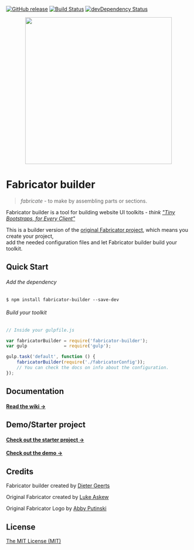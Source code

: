 [![GitHub release](https://img.shields.io/github/release/dietergeerts/fabricator-builder.svg)]()
[![Build Status](https://travis-ci.org/dietergeerts/fabricator-builder.svg)](https://travis-ci.org/dietergeerts/fabricator-builder)
[![devDependency Status](https://david-dm.org/dietergeerts/fabricator-builder/devStatus.svg)](https://david-dm.org/dietergeerts/fabricator-builder#info=devDependencies)

<p align="center">
  <img src="https://rawgit.com/dietergeerts/fabricator/master/logo.svg" width="400">
</p>

# Fabricator builder

> _fabricate_ - to make by assembling parts or sections.

Fabricator builder is a tool for building website UI toolkits - _think ["Tiny Bootstraps, for Every Client"](http://daverupert.com/2013/04/responsive-deliverables/#tiny-bootstraps-for-every-client)_

This is a builder version of the [original Fabricator project](https://github.com/fbrctr/fabricator), 
which means you create your project,  
add the needed configuration files and let Fabricator builder build your toolkit.

## Quick Start

###### Add the dependency

```
$ npm install fabricator-builder --save-dev
```

###### Build your toolkit

```javascript
// Inside your gulpfile.js

var fabricatorBuilder = require('fabricator-builder');
var gulp              = require('gulp');

gulp.task('default', function () {
    fabricatorBuilder(require('./fabricatorConfig'));
    // You can check the docs on info about the configuration.
});
```

## Documentation

#### [Read the wiki →](https://github.com/dietergeerts/fabricator-builder/wiki)

## Demo/Starter project

#### [Check out the starter project →](https://github.com/dietergeerts/fabricator-starter)
#### [Check out the demo →](http://www.dworks.be/fabricator-builder-demo/)

## Credits

Fabricator builder created by [Dieter Geerts](https://github.com/dietergeerts)

Original Fabricator created by [Luke Askew](http://twitter.com/lukeaskew)

Original Fabricator Logo by [Abby Putinski](https://abbyputinski.com/)

## License

[The MIT License (MIT)](http://opensource.org/licenses/mit-license.php)

